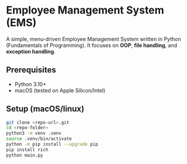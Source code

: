 # Employee Management System (EMS)

A simple, menu-driven Employee Management System written in Python (Fundamentals of Programming).
It focuses on **OOP**, **file handling**, and **exception handling**.

## Prerequisites

- Python 3.10+
- macOS (tested on Apple Silicon/Intel)

## Setup (macOS/linux)

```bash
git clone <repo-url>.git
cd <repo-folder>
python3 -m venv .venv
source .venv/bin/activate
python -m pip install --upgrade pip
pip install rich
python main.py
```
